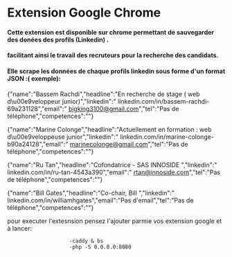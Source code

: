 # Extension Google Chrome 

#### Cette extension est disponible  sur chrome permettant de sauvegarder des donées des profils (Linkedin) . 


#### facilitant ainsi le travail des recruteurs pour la recherche des candidats.

#### Elle scrape les données de chaque profils linkedin sous forme d'un format JSON :( exemple):



{"name":"Bassem Rachdi","headline":"En recherche de stage ( web d\u00e9veloppeur junior)","linkedin":"  linkedin.com\/in\/bassem-rachdi-69a231128","email":"  bigking3100@gmail.com","tel":"Pas de téléphone","competences":""}

{"name":"Marine Colonge","headline":"Actuellement en formation : web d\u00e9veloppeuse junior","linkedin":"  linkedin.com\/in\/marine-colonge-b90a24128","email":"  marinecolonge@gmail.com","tel":"Pas de téléphone","competences":""}

{"name":"Ru Tan","headline":"Cofondatrice - SAS INNOSIDE ","linkedin":"  linkedin.com\/in\/ru-tan-4543a390","email":"  rtan@innoside.com","tel":"Pas de téléphone","competences":""}

{"name":"Bill Gates","headline":"Co-chair, Bill ","linkedin":"  linkedin.com\/in\/williamhgates","email":"Pas d'email","tel":"Pas de téléphone","competences":""}

pour executer l'extesnsion pensez  l'ajouter parmie vos extension google et à lancer:
					
						-caddy & bs
						-php -S 0.0.0.0:8080
						
		


